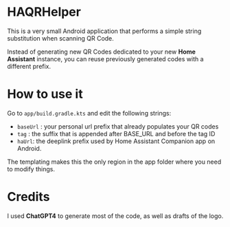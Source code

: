 # HAQRHelper

This is a very small Android application that performs a simple string substitution when scanning QR Code.

Instead of generating new QR Codes dedicated to your new **Home Assistant** instance, you can reuse previously generated codes with a different prefix.

# How to use it

Go to `app/build.gradle.kts` and edit the following strings:
- `baseUrl` : your personal url prefix that already populates your QR codes
- `tag` : the suffix that is appended after BASE_URL and before the tag ID
- `haUrl`: the deeplink prefix used by Home Assistant Companion app on Android.


The templating makes this the only region in the app folder where you need to modify things.

# Credits

I used **ChatGPT4** to generate most of the code, as well as drafts of the logo.
